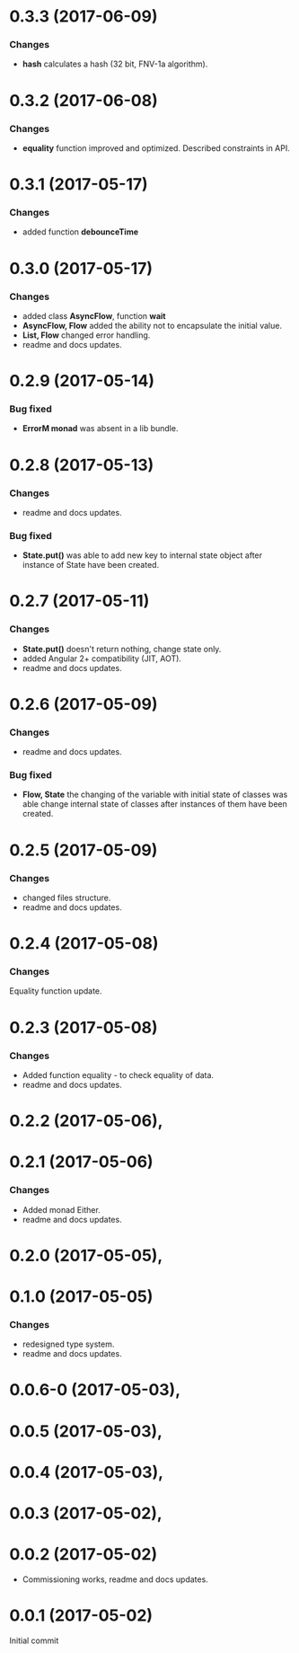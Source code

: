 # 0.3.3 (2017-06-09)

### Changes

* **hash** calculates a hash (32 bit, FNV-1a algorithm).

# 0.3.2 (2017-06-08)

### Changes

* **equality** function improved and optimized. Described constraints in API.

# 0.3.1 (2017-05-17)

### Changes

* added function **debounceTime**

# 0.3.0 (2017-05-17)

### Changes

* added class **AsyncFlow**, function **wait**
* **AsyncFlow, Flow** added the ability not to encapsulate the initial value.
* **List, Flow** changed error handling.
* readme and docs updates.

# 0.2.9 (2017-05-14)

### Bug fixed

* **ErrorM monad** was absent in a lib bundle.

# 0.2.8 (2017-05-13)

### Changes

* readme and docs updates.

### Bug fixed

* **State.put()**  was able to add new key to internal state object after instance of State have been created.

# 0.2.7 (2017-05-11)

### Changes

* **State.put()** doesn't return nothing, change state only.
* added Angular 2+ compatibility (JIT, AOT).
* readme and docs updates.

# 0.2.6 (2017-05-09)

### Changes

* readme and docs updates.

### Bug fixed

* **Flow, State** the changing of the variable with initial state of classes was able change internal state of classes after instances of them have been created.

# 0.2.5 (2017-05-09)

### Changes

* changed files structure.
* readme and docs updates.

# 0.2.4 (2017-05-08)

### Changes

Equality function update.

# 0.2.3 (2017-05-08)

### Changes

* Added function equality - to check equality of data.
* readme and docs updates.

# 0.2.2 (2017-05-06),
# 0.2.1 (2017-05-06)

### Changes

* Added monad Either.
* readme and docs updates.

# 0.2.0 (2017-05-05),
# 0.1.0 (2017-05-05)

### Changes

* redesigned type system.
* readme and docs updates.

# 0.0.6-0 (2017-05-03),
# 0.0.5 (2017-05-03),
# 0.0.4 (2017-05-03),
# 0.0.3 (2017-05-02),
# 0.0.2 (2017-05-02)

* Commissioning works, readme and docs updates.

# 0.0.1 (2017-05-02)


Initial commit